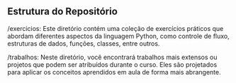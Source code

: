 ## Estrutura do Repositório
/exercicios: Este diretório contém uma coleção de exercícios práticos que abordam diferentes aspectos da linguagem Python, como controle de fluxo, estruturas de dados, funções, classes, entre outros.

/trabalhos: Neste diretório, você encontrará trabalhos mais extensos ou projetos que podem ser atribuídos durante o curso. Eles são projetados para aplicar os conceitos aprendidos em aula de forma mais abrangente.
